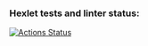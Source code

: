 ### Hexlet tests and linter status:
[![Actions Status](https://github.com/ReYaNOW/python-pytest-testing-project-79/workflows/hexlet-check/badge.svg)](https://github.com/ReYaNOW/python-pytest-testing-project-79/actions)